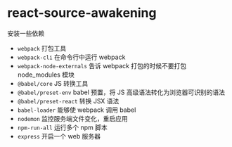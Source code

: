# react-source-awakening

安装一些依赖

- `webpack` 打包工具
- `webpack-cli` 在命令行中运行 webpack
- `webpack-node-externals` 告诉 webpack 打包的时候不要打包 node_modules 模块
- `@babel/core` JS 转换工具
- `@babel/preset-env` babel 预置，将 JS 高级语法转化为浏览器可识别的语法
- `@babel/preset-react` 转换 JSX 语法
- `babel-loader` 能够使 webpack 调用 babel
- `nodemon` 监控服务端文件变化，重启应用
- `npm-run-all` 运行多个 npm 脚本
- `express` 开启一个 web 服务器
